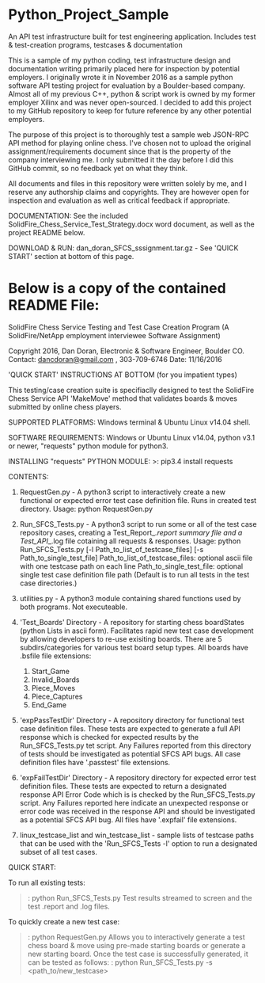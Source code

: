 # Python_Project_Sample
An API test infrastructure built for test engineering application.  Includes test &amp; test-creation programs, testcases &amp; documentation

This is a sample of my python coding, test infrastructure design and documentation writing primarily placed here for inspection by potential employers.  I originally wrote it in November 2016 as a sample python software API testing project for evaluation by a Boulder-based company.  Almost all of my previous C++, python & script work is owned by my former employer Xilinx and was never open-sourced. I decided to add this project to my GitHub repository to keep for future reference by any other potential employers.

The purpose of this project is to thoroughly test a sample web JSON-RPC API method for playing online chess.  I've chosen not to upload the original assignment/requirements document since that is the property of the company interviewing me. I only submitted it the day before I did this GitHub commit, so no feedback yet on what they think.

All documents and files in this repository were written solely by me, and I reserve any authorship claims and copyrights.  They are however open for inspection and evaluation as well as critical feedback if appropriate.

DOCUMENTATION:  See the included SolidFire_Chess_Service_Test_Strategy.docx word document, as well as the project README below.

DOWNLOAD & RUN: dan_doran_SFCS_sssignment.tar.gz   - See 'QUICK START' section at bottom of this page.

Below is a copy of the contained README File:
========================================================================
SolidFire Chess Service Testing and Test Case Creation Program
(A SolidFire/NetApp employment interviewee Software Assignment)

Copyright 2016,  Dan Doran, Electronic & Software Engineer, Boulder CO.
Contact:  dancdoran@gmail.com , 303-709-6746
Date:  11/16/2016

'QUICK START' INSTRUCTIONS AT BOTTOM (for you impatient types)

This testing/case creation suite is specifiaclly designed to test the
SolidFire Chess Service API 'MakeMove' method that validates boards &
moves submitted by online chess players.

SUPPORTED PLATFORMS:  Windows terminal & Ubuntu Linux v14.04 shell.

SOFTWARE REQUIREMENTS:  Windows or Ubuntu Linux v14.04,  python v3.1 or
                        newer, "requests" python module for python3.

INSTALLING "requests" PYTHON MODULE: >: pip3.4 install requests

CONTENTS:
1) RequestGen.py - A python3 script to interactively create a new functional
   or expected error test case definition file.  Runs in created test directory.
   Usage:  python RequestGen.py

2) Run_SFCS_Tests.py - A python3 script to run some or all of the test case
   repository cases, creating a Test_Report_<date>_<time>.report summary file
   and a Test_API_<date>_<time>.log file cotaining all requests & responses.
   Usage: python Run_SFCS_Tests.py [-l Path_to_list_of_testcase_files] [-s Path_to_single_test_file]
          Path_to_list_of_testcase_files: optional ascii file with one testcase path on each line
          Path_to_single_test_file: optional single test case definition file path
          (Default is to run all tests in the test case directories.)

3) utilities.py - A python3 module containing shared functions used by both programs.
                  Not executeable.

4) 'Test_Boards' Directory - A repository for starting chess boardStates
   (python Lists in ascii form). Facilitates rapid new test case development
   by allowing developers to re-use exisiting boards.  There are 5 subdirs/categories
   for various test board setup types. All boards have .bsfile file extensions:
     1) Start_Game
     2) Invalid_Boards
     3) Piece_Moves
     4) Piece_Captures
     5) End_Game

5) 'expPassTestDir' Directory - A repository directory for functional test case definition
   files.  These tests are expected to generate a full API response which is checked
   for expected results by the Run_SFCS_Tests.py tet script.  Any Failures reported from
   this directory of tests should be investigated as potential SFCS API bugs. All case
   definition files have '.passtest' file extensions.

6) 'expFailTestDir' Directory - A repository directory for expected error test definition
   files.  These tests are expected to return a designated response API Error Code which is
   is checked by the Run_SFCS_Tests.py script.  Any Failures reported here indicate an
   unexpected response or error code was received in the response API and should be
   investigated as a potential SFCS API bug. All files have '.expfail' file extensions.

7) linux_testcase_list and win_testcase_list - sample lists of testcase paths that can be
   used with the 'Run_SFCS_Tests -l' option to run a designated subset of all test cases.

QUICK START:

   To run all existing tests:
   >: python Run_SFCS_Tests.py
   Test results streamed to screen and the test .report and .log files.

   To quickly create a new test case:
   >: python RequestGen.py
   Allows you to interactively generate a test chess board & move using pre-made
   starting boards or generate a new starting board.  Once the test case is
   successfully generated, it can be tested as follows:
   >: python Run_SFCS_Tests.py -s <path_to/new_testcase>
